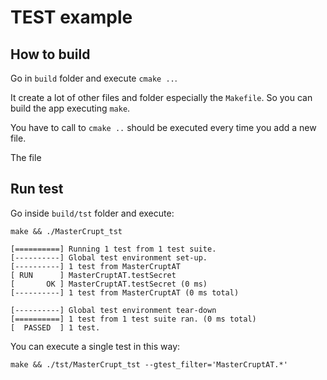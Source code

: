 # TEST example

## How to build

Go in `build` folder and execute `cmake ..`.

It create a lot of other files and folder especially the `Makefile`. So you can build the app executing `make`.

You have to call to `cmake ..` should be executed every time you add a new file.

The file

## Run test

Go inside `build/tst` folder and execute:

`make && ./MasterCrupt_tst`

```
[==========] Running 1 test from 1 test suite.
[----------] Global test environment set-up.
[----------] 1 test from MasterCruptAT
[ RUN      ] MasterCruptAT.testSecret
[       OK ] MasterCruptAT.testSecret (0 ms)
[----------] 1 test from MasterCruptAT (0 ms total)

[----------] Global test environment tear-down
[==========] 1 test from 1 test suite ran. (0 ms total)
[  PASSED  ] 1 test.
```

You can execute a single test in this way:

`make && ./tst/MasterCrupt_tst --gtest_filter='MasterCruptAT.*'`

